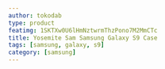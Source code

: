 ```yaml
---
author: tokodab
type: product
featimg: 1SKTXw0U6lHmNztwrmThzPono7M2MmCTc
title: Yosemite Sam Samsung Galaxy S9 Case
tags: [samsung, galaxy, s9]
category: [samsung]
---
```

